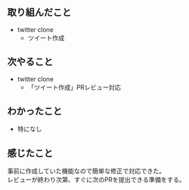 ## 取り組んだこと
- twitter clone
    - ツイート作成
## 次やること
- twitter clone
    - 「ツイート作成」PRレビュー対応
## わかったこと
- 特になし
## 感じたこと
事前に作成していた機能なので簡単な修正で対応できた。  
レビューが終わり次第、すぐに次のPRを提出できる準備をする。